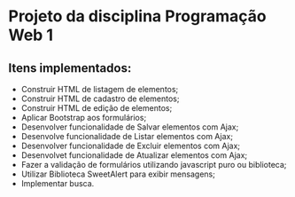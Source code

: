# Projeto da disciplina Programação Web 1


## Itens implementados: 

- Construir HTML de listagem de elementos;
- Construir HTML de cadastro de elementos;
- Construir HTML de edição de elementos;
- Aplicar Bootstrap aos formulários;
- Desenvolver funcionalidade de Salvar elementos com Ajax;
- Desenvolve funcionalidade de Listar elementos com Ajax;
- Desenvolver funcionalidade de Excluir elementos com Ajax;
- Desenvolvet funcionalidade de Atualizar elementos com Ajax;
- Fazer a validação de formulários utilizando javascript puro ou biblioteca;
- Utilizar Biblioteca SweetAlert para exibir mensagens;
- Implementar busca.

